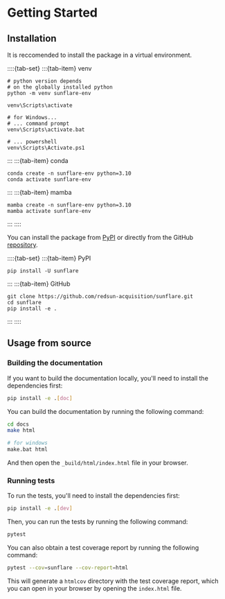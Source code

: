 # Getting Started

## Installation

It is reccomended to install the package in a virtual environment.

::::{tab-set}
:::{tab-item} venv
```{code-block} shell
# python version depends
# on the globally installed python
python -m venv sunflare-env

venv\Scripts\activate

# for Windows...
# ... command prompt
venv\Scripts\activate.bat

# ... powershell
venv\Scripts\Activate.ps1
```
:::
:::{tab-item} conda
```{code-block} shell
conda create -n sunflare-env python=3.10
conda activate sunflare-env
```
:::
:::{tab-item} mamba
```{code-block} shell
mamba create -n sunflare-env python=3.10
mamba activate sunflare-env
```
:::
::::

You can install the package from [PyPI] or directly from the GitHub [repository].

::::{tab-set}
:::{tab-item} PyPI
```{code-block} shell
pip install -U sunflare
```
:::
:::{tab-item} GitHub
```{code-block} shell
git clone https://github.com/redsun-acquisition/sunflare.git
cd sunflare
pip install -e .
```
:::
::::

## Usage from source

### Building the documentation

If you want to build the documentation locally, you'll need to install the dependencies first:

```bash
pip install -e .[doc]
```

You can build the documentation by running the following command:

```bash
cd docs
make html

# for windows
make.bat html
```

And then open the `_build/html/index.html` file in your browser.

### Running tests

To run the tests, you'll need to install the dependencies first:

```bash
pip install -e .[dev]
```

Then, you can run the tests by running the following command:

```bash
pytest
```

You can also obtain a test coverage report by running the following command:

```bash
pytest --cov=sunflare --cov-report=html
```

This will generate a `htmlcov` directory with the test coverage report, which you can open in your browser by opening the `index.html` file.

[conda]: https://docs.conda.io/en/latest/
[mamba]: https://mamba.readthedocs.io/en/latest/
[repository]: https://github.com/redsun-acquisition/sunflare
[pypi]: https://pypi.org/project/sunflare/
